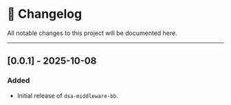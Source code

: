 # 📜 Changelog

All notable changes to this project will be documented here.

---

## [0.0.1] - 2025-10-08
### Added
- Initial release of `dsa-middleware-bb`.
